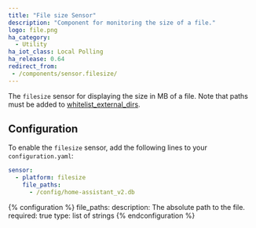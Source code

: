 ```yaml
---
title: "File size Sensor"
description: "Component for monitoring the size of a file."
logo: file.png
ha_category:
  - Utility
ha_iot_class: Local Polling
ha_release: 0.64
redirect_from:
 - /components/sensor.filesize/
---
```


The `filesize` sensor for displaying the size in MB of a file. Note that paths must be added to [whitelist_external_dirs](/docs/configuration/basic/).

## Configuration

To enable the `filesize` sensor, add the following lines to your `configuration.yaml`:

```yaml
sensor:
  - platform: filesize
    file_paths:
      - /config/home-assistant_v2.db
  ```

{% configuration %}
file_paths:
  description: The absolute path to the file.
  required: true
  type: list of strings
{% endconfiguration %}
